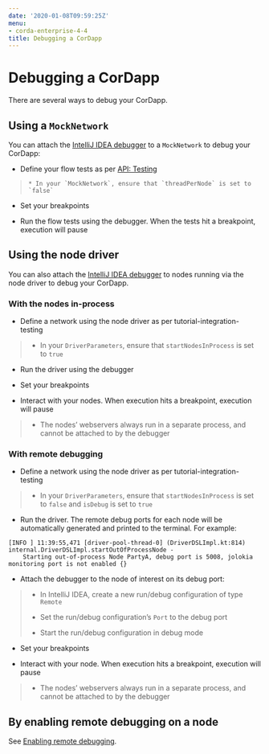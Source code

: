 ```yaml
---
date: '2020-01-08T09:59:25Z'
menu:
- corda-enterprise-4-4
title: Debugging a CorDapp
---
```



# Debugging a CorDapp

There are several ways to debug your CorDapp.


## Using a `MockNetwork`

You can attach the [IntelliJ IDEA debugger](https://www.jetbrains.com/help/idea/debugging-code.html) to a
                `MockNetwork` to debug your CorDapp:


* Define your flow tests as per [API: Testing](api-testing.md)

> 
> 
>     * In your `MockNetwork`, ensure that `threadPerNode` is set to `false`
> 
> 

* Set your breakpoints


* Run the flow tests using the debugger. When the tests hit a breakpoint, execution will pause



## Using the node driver

You can also attach the [IntelliJ IDEA debugger](https://www.jetbrains.com/help/idea/debugging-code.html) to nodes
                running via the node driver to debug your CorDapp.


### With the nodes in-process


* Define a network using the node driver as per tutorial-integration-testing

> 
> 
> * In your `DriverParameters`, ensure that `startNodesInProcess` is set to `true`
> 
> 

* Run the driver using the debugger


* Set your breakpoints


* Interact with your nodes. When execution hits a breakpoint, execution will pause

> 
> 
> * The nodes’ webservers always run in a separate process, and cannot be attached to by the debugger
> 
> 


### With remote debugging


* Define a network using the node driver as per tutorial-integration-testing

> 
> 
> * In your `DriverParameters`, ensure that `startNodesInProcess` is set to `false` and `isDebug` is set to
>                                         `true`
> 
> 

* Run the driver. The remote debug ports for each node will be automatically generated and printed to the terminal.
                            For example:


```none
[INFO ] 11:39:55,471 [driver-pool-thread-0] (DriverDSLImpl.kt:814) internal.DriverDSLImpl.startOutOfProcessNode -
    Starting out-of-process Node PartyA, debug port is 5008, jolokia monitoring port is not enabled {}
```

* Attach the debugger to the node of interest on its debug port:

> 
> 
> * In IntelliJ IDEA, create a new run/debug configuration of type `Remote`
> 
> 
> * Set the run/debug configuration’s `Port` to the debug port
> 
> 
> * Start the run/debug configuration in debug mode
> 
> 

* Set your breakpoints


* Interact with your node. When execution hits a breakpoint, execution will pause

> 
> 
> * The nodes’ webservers always run in a separate process, and cannot be attached to by the debugger
> 
> 


## By enabling remote debugging on a node

See [Enabling remote debugging](../node/node-commandline.md#enabling-remote-debugging).



